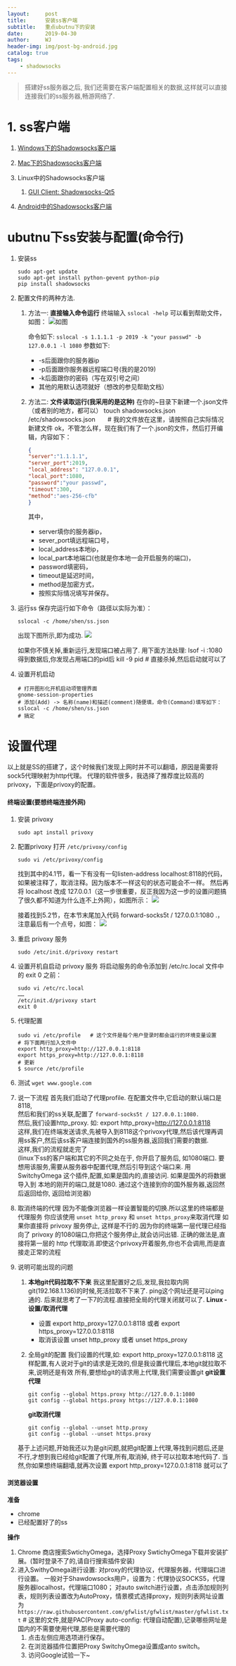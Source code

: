 ```yaml
---
layout:     post
title:      安装ss客户端
subtitle:   重点ubutnu下的安装
date:       2019-04-30
author:     WJ
header-img: img/post-bg-android.jpg
catalog: true
tags:
    - shadowsocks
---
```

> 搭建好ss服务器之后, 我们还需要在客户端配置相关的数据,这样就可以直接连接我们的ss服务器,畅游网络了.

# 1. ss客户端

1. [Windows下的Shadowsocks客户端](https://github.com/shadowsocks/shadowsocks-windows/releases)

2. [Mac下的Shadowsocks客户端](https://github.com/shadowsocks/ShadowsocksX-NG/releases)

3. Linux中的Shadowsocks客户端
    1. [GUI Client: Shadowsocks-Qt5](https://github.com/shadowsocks/shadowsocks-qt5/wiki/Installation)

4. [Android中的Shadowsocks客户端](https://github.com/shadowsocks/shadowsocks-android/releases)

# ubutnu下ss安装与配置(命令行)
1. 安装ss
    ```shell
    sudo apt-get update 
    sudo apt-get install python-gevent python-pip
    pip install shadowsocks
    ```

2. 配置文件的两种方法.
    1. 方法一: **直接输入命令运行**
        终端输入 `sslocal -help` 可以看到帮助文件，如图：
        ![如图](https://raw.githubusercontent.com/shen-wanjiang/save_picture/master/markdown_pic/ss%E5%AE%A2%E6%88%B7%E7%AB%AF-help.png)

        命令如下:
        `sslocal -s 1.1.1.1 -p 2019 -k "your passwd" -b 127.0.0.1 -l 1080`
        参数如下:
        - -s后面跟你的服务器ip 
        - -p后面跟你服务器远程端口号(我的是2019) 
        - -k后面跟你的密码（写在双引号之间）
        - 其他的用默认选项就好（想改的参见帮助文档）

    2. 方法二: **文件读取运行(我采用的是这种)** 
        在你的~目录下新建一个.json文件（或者别的地方，都可以）
        touch shadowsocks.json /etc/shadowsocks.json　　# 我的文件放在这里，请按照自己实际情况新建文件
        ok，不管怎么样，现在我们有了一个.json的文件，然后打开编辑，内容如下：
        ```json
        {
        "server":"1.1.1.1",
        "server_port":2019,
        "local_address": "127.0.0.1",
        "local_port":1080,
        "password":"your passwd",
        "timeout":300,
        "method":"aes-256-cfb"
        }
        ```
        其中，
        - server填你的服务器ip，
        - sever_port填远程端口号，
        - local_address本地ip，
        - local_part本地端口(也就是你本地一会开启服务的端口)，
        - password填密码，
        - timeout是延迟时间，
        - method是加密方式，
        - 按照实际情况填写并保存。

3. 运行ss
    保存完运行如下命令（路径以实际为准）：
    ```shell
    sslocal -c /home/shen/ss.json
    ```
    出现下图所示,即为成功.
    ![](https://raw.githubusercontent.com/shen-wanjiang/save_picture/master/markdown_pic/ss%E5%90%AF%E5%8A%A8%E6%88%90%E5%8A%9F.png)

    如果你不慎关掉,重新运行,发现端口被占用了. 用下面方法处理:
    lsof -i :1080
    得到数据后,你发现占用端口的pid后
    kill -9 pid    # 直接杀掉,然后启动就可以了

4. 设置开机启动
    ```shell
    # 打开图形化开机启动项管理界面
    gnome-session-properties
    # 添加(Add) -> 名称(name)和描述(comment)随便填，命令(Command)填写如下： 
    sslocal -c /home/shen/ss.json
    # 搞定
    ```

# 设置代理
以上就是SS的搭建了，这个时候我们发现上网时并不可以翻墙，原因是需要将sock5代理映射为http代理。
代理的软件很多，我选择了推荐度比较高的privoxy，下面是privoxy的配置。
#### 终端设置(要想终端连接外网)
1. 安装 privoxy
    ```shell
    sudo apt install privoxy
    ```
2. 配置privoxy
    打开 `/etc/privoxy/config`
    ```shell
    sudo vi /etc/privoxy/config
    ```
    找到其中的4.1节，看一下有没有一句listen-address localhost:8118的代码，如果被注释了，取消注释。因为版本不一样这句的状态可能会不一样。 
    然后再将 localhost 改成 127.0.0.1（这一步很重要，反正我因为这一步的设置问题搞了很久都不知道为什么连不上外网），如图所示：
    ![](https://raw.githubusercontent.com/shen-wanjiang/save_picture/master/markdown_pic/privoxy_1.png)

    接着找到5.2节，在本节末尾加入代码 forward-socks5t / 127.0.0.1:1080 .，注意最后有一个点号，如图：
    ![](https://raw.githubusercontent.com/shen-wanjiang/save_picture/master/markdown_pic/privoxy_2.png)

3. 重启 privoxy 服务
    ```shell
    sudo /etc/init.d/privoxy restart
    ```

4. 设置开机自启动 privoxy 服务
    将启动服务的命令添加到 /etc/rc.local 文件中的 exit 0 之前：
    ```shell
    sudo vi /etc/rc.local
    ……
    /etc/init.d/privoxy start
    exit 0
    ```

5. 代理配置
    ```shell
    sudo vi /etc/profile   # 这个文件是每个用户登录时都会运行的环境变量设置
    # 将下面两行加入文件中
    export http_proxy=http://127.0.0.1:8118
    export https_proxy=http://127.0.0.1:8118
    # 更新
    $ source /etc/profile
    ```

6. 测试
    `wget www.google.com`

7. 说一下流程
    首先我们启动了代理profile. 在配置文件中,它启动的默认端口是8118,   
    然后和我们的ss关联,配置了 `forward-socks5t / 127.0.0.1:1080.`   
    然后,我们设置http_proxy. 如: export http_proxy=http://127.0.0.1:8118   
    这样,我们在终端发送请求,先被导入到8118这个privoxy代理,然后该代理再调用ss客户,然后该ss客户端连接到国外的ss服务器,返回我们需要的数据.   
    这样,我们的流程就走完了  
    (linux下ss的客户端和其它的不同之处在于, 你开启了服务后, 如1080端口.
    要想用该服务,需要从服务器中配置代理,然后引导到这个端口来. 用SwitchyOmega 这个插件,配置,如果是国内的,直接访问.
    如果是国外的将数据导入到 本地的刚开的端口,就是1080.  通过这个连接到你的国外服务器,返回然后返回给你, 返回给浏览器)

8. 取消终端的代理
    因为不能像浏览器一样设置智能的切换.所以这里的终端都是代理服务
    你应该使用 `unset http_proxy` 和 `unset https_proxy`来取消代理
    如果你直接将 privoxy 服务停止, 这样是不行的.因为你的终端第一层代理已经指向了 privoxy 的1080端口,你把这个服务停止,就会访问出错.
    正确的做法是,直接将第一层的 http 代理取消.即使这个privoxy开着服务,你也不会调用,而是直接走正常的流程

9. 说明可能出现的问题
    1. **本地git代码拉取不下来**
    我这里配置好之后,发现,我拉取内网git(192.168.1.136)的时候,死活拉取不下来了.
    ping这个网址还是可以ping通的. 后来就思考了一下7的流程.直接把全局的代理关闭就可以了.
    **Linux - 设置/取消代理**
        - 设置
        export http_proxy=127.0.0.1:8118
        或者
        export https_proxy=127.0.0.1:8118
        - 取消该设置
        unset http_proxy
        或者
        unset https_proxy

    2. 全局git的配置
    我们设置的代理,如: export http_proxy=127.0.0.1:8118
    这样配置,有人说对于git的请求是无效的,但是我设置代理后,本地git就拉取不来,说明还是有效
    所有,要想给git的请求用上代理,我们需要设置git
        **git设置代理**
        ```shell
        git config --global https.proxy http://127.0.0.1:1080
        git config --global https.proxy https://127.0.0.1:1080
        ```
        **git取消代理**
        ```shell
        git config --global --unset http.proxy
        git config --global --unset https.proxy
        ```

    基于上述问题,开始我还以为是git问题,就把git配置上代理,等找到问题后,还是不行,才想到我已经给git配置了代理,所有,取消掉, 终于可以拉取本地代码了.
    当然,你如果想终端翻墙,就再次设置 export http_proxy=127.0.0.1:8118 就可以了


#### 浏览器设置
**准备**
- chrome
- 已经配置好了的ss

**操作**
1. Chrome 商店搜索SwtichyOmega，选择Proxy SwtichyOmega下载并安装扩展。(暂时登录不了的,请自行搜索插件安装)
2. 进入SwithyOmega进行设置:
对proxy的代理协议，代理服务器，代理端口进行设置。
一般对于Shawdowsocks用户，设置为：代理协议SOCKS5，代理服务器localhost，代理端口1080；
对auto switch进行设置，点击添加规则列表，规则列表设置改为AutoProxy，情景模式选择proxy，规则列表网址设置为
`https://raw.githubusercontent.com/gfwlist/gfwlist/master/gfwlist.txt`  # 这里的文件,就是PAC(Proxy auto-config: 代理自动配置),记录哪些网址是国内的不需要使用代理,那些是需要代理的
    1. 点击左侧应用选项进行保存。
    2. 在浏览器插件位置把Proxy SwitchyOmega设置成anto switch。
    3. 访问Google试验一下~